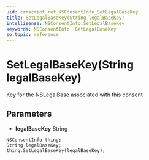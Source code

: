 ```yaml
---
uid: crmscript_ref_NSConsentInfo_SetLegalBaseKey
title: SetLegalBaseKey(String legalBaseKey)
intellisense: NSConsentInfo.SetLegalBaseKey
keywords: NSConsentInfo, GetLegalBaseKey
so.topic: reference
---
```


# SetLegalBaseKey(String legalBaseKey)

Key for the NSLegalBase associated with this consent

## Parameters

* **legalBaseKey** String

```crmscript
NSConsentInfo thing;
String legalBaseKey;
thing.SetLegalBaseKey(legalBaseKey);
```

